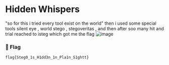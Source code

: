 # Hidden Whispers
"so for this i tried every tool exist on the world"
then i used some special tools silent eye , world stego , stegoveritas , and then after soo many hit and trial reached to isteg which got me the flag
![image](https://github.com/user-attachments/assets/3189e709-d147-434f-850b-cb8c810bc599)

### 🏁 Flag  
```
flag{Steg0_1s_H1dd3n_1n_Pla1n_S1ghtt}

```
